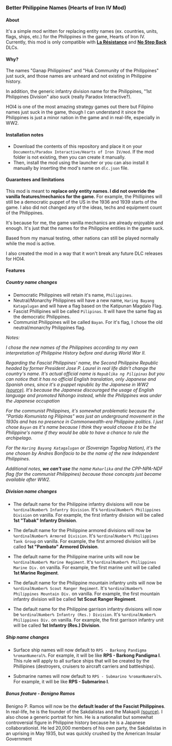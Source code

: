 ### Better Philippine Names (Hearts of Iron IV Mod)

#### About

It's a simple mod written for replacing entity names (ex. countries, units, flags, ships, etc.) for the Philippines in the game, Hearts of Iron IV. Currently, this mod is only compatible with **[La Résistance](https://store.steampowered.com/app/1158100/Expansion__Hearts_of_Iron_IV_La_Rsistance)** and **[No Step Back](https://store.steampowered.com/app/1348661/Expansion__Hearts_of_Iron_IV_No_Step_Back)** DLCs.

#### Why?

The names "Ganap Philippines" and "Huk Community of the Philippines" just suck, and those names are unheard and not existing in Philippine history.

In addition, the generic infantry division name for the Philippines, "1st Philippines Division" also suck (really Paradox Interactive?).

HOI4 is one of the most amazing strategy games out there but Filipino names just suck in the game, though I can understand it since the Philippines is just a minor nation in the game and in real-life, especially in WW2.

#### Installation notes
- Download the contents of this repository and place it on your `Documents/Paradox Interactive/Hearts of Iron IV/mod`. If the mod folder is not existing, then you can create it manually.
- Then, install the mod using the launcher or you can also install it manually by inserting the mod's name on `dlc.json` file.

#### Guarantees and limitations

This mod is meant to **replace only entity names. I did not override the vanilla features/mechanics for the game.** For example, the Phillipines will still be a democratic puppet of the US in the 1936 and 1939 starts of the game. I also did not changed any of the ideas, techs and equipment count of the Philippines.

It's because for me, the game vanilla mechanics are already enjoyable and enough. It's just that the names for the Philippine entities in the game suck.

Based from my manual testing, other nations can still be played normally while the mod is active.

I also created the mod in a way that it won't break any future DLC releases for HOI4.

#### Features

##### Country name changes
- Democratic Philippines will retain it's name, `Philippines`.
- Neutral/Monarchy Philippines will have a new name, `Haring Bayang Katagalugan` and will have a flag based on the Katipunan Magdalo Flag.
- Fascist Phillipines will be called `Pilipinas`. It will have the same flag as the democratic Philippines.
- Communist Philippines will be called `Bayan`. For it's flag, I chose the old neutral/monarchy Philippines flag.

<em>
Notes:

I chose the new names of the Philippines according to my own interpretation of Philippine History before and during World War II.

Regarding the Fascist Philippines' name, the Second Philippine Republic headed by former President Jose P. Laurel in real life didn't change the country's name. It's actual official name is `Republika ng Pilipinas` but you can notice that it has no official English translation, only Japanese and Spanish ones, since it's a puppet republic by the Japanese in WW2 [(source)](https://en.wikipedia.org/wiki/Second_Philippine_Republic). It's because the Japanese discouraged the usage of English language and promoted Nihongo instead, while the Philippines was under the Japanese occupation

For the communist Philippines, it's somewhat problematic because the "Partido Komunista ng Pilipinas" was just an underground movement in the 1930s and has no presence in Commonwealth-era Philippine politics. I just chose `Bayan` as it's name because I think they would choose it to be the Philippine's name if they would be able to have a chance to rule the archipelago.

For the `Haring Bayang Katagalugan` or (Sovereign Tagalog Nation), it's the one chosen by Andres Bonifacio to be the name of the new Independent Philippines.

Additional notes, **we can't use** the name `Maharlika` and the CPP-NPA-NDF flag (for the communist Philippines) because those concepts just became available after WW2.
</em>

##### Division name changes

- The default name for the Philippine infantry divisions will now be `%ordinalNumber% Infantry Division`. It's `%ordinalNumber% Philippines Division` on vanilla. For example, the first infantry division will be called **1st "Tabak" Infantry Division**.

- The default name for the Philippine armored divisions will now be `%ordinalNumber% Armored Division`. It's `%ordinalNumber% Philippines Tank Group` on vanilla. For example, the first armored division will be called **1st "Pambato" Armored Division**.

- The default name for the Philippine marine units will now be `%ordinalNumber% Marine Regiment`. It's `%ordinalNumber% Philippines Marine Div.` on vanilla. For example, the first marine unit will be called **1st Marine Regiment**.

- The default name for the Philippine mountain infantry units will now be `%ordinalNumber% Scout Ranger Regiment`. It's `%ordinalNumber% Philippines Mountain Div.` on vanilla. For example, the first mountain infantry division will be called **1st Scout Ranger Regiment**.

- The default name for the Philippine garrison infantry divisions will now be `%ordinalNumber% Infantry (Res.) Division`. It's `%ordinalNumber% Philippines Div.` on vanilla. For example, the first garrison infantry unit will be called **1st Infantry (Res.) Division**.

##### Ship name changes

- Surface ship names will now default to `RPS - Barkong Pandigma %romanNumeral%`. For example, it will be like **RPS - Barkong Pandigma I**. This rule will apply to all surface ships that will be created by the Phillipines (destroyers, cruisers to aircraft carriers and battleships).

- Submarine names will now default to `RPS - Submarino %romanNumeral%`. For example, it will be like **RPS - Submarino I**.

##### Bonus feature - Benigno Ramos

Benigno P. Ramos will now be the **default leader of the Fascist Philippines**. In real-life, he is the founder of the Sakdalistas and the Makapili [(source)](https://en.wikipedia.org/wiki/Benigno_Ramos). I also chose a generic portrait for him. He is a nationalist but somewhat controversial figure in Philippine history because he is a Japanese collaborationist. He led 20,000 members of his own party, the Sakdalistas in an uprising in May 1935, but was quickly crushed by the American Insular Government
